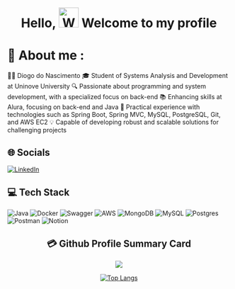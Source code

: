 <h1 align="center"> Hello, <img src="https://raw.githubusercontent.com/nixin72/nixin72/master/wave.gif" 
         alt="Waving hand animated gif"
         height="45"
         width="45" /> Welcome to my profile</h1>



# 💫 About me :
👨‍💻 Diogo do Nascimento
🎓 Student of Systems Analysis and Development at Uninove University
🔍 Passionate about programming and system development, with a specialized focus on back-end
📚 Enhancing skills at Alura, focusing on back-end and Java
💼 Practical experience with technologies such as Spring Boot, Spring MVC, MySQL, PostgreSQL, Git, and AWS EC2
💡 Capable of developing robust and scalable solutions for challenging projects


## 🌐 Socials
 [![LinkedIn](https://img.shields.io/badge/LinkedIn-0077B5?style=for-the-badge&logo=linkedin&logoColor=white)](https://www.linkedin.com/in/diogo-do-nascimento-68a837214/) 

## 💻 Tech Stack
  ![Java](https://img.shields.io/badge/java-%23ED8B00.svg?style=for-the-badge&logo=java&logoColor=white) ![Docker](https://img.shields.io/badge/docker-%230db7ed.svg?style=for-the-badge&logo=docker&logoColor=white) 
![Swagger](https://img.shields.io/badge/-Swagger-%23Clojure?style=for-the-badge&logo=swagger&logoColor=white)  ![AWS](https://img.shields.io/badge/AWS-%23FF9900.svg?style=for-the-badge&logo=amazon-aws&logoColor=white) ![MongoDB](https://img.shields.io/badge/MongoDB-%234ea94b.svg?style=for-the-badge&logo=mongodb&logoColor=white) ![MySQL](https://img.shields.io/badge/mysql-%2300f.svg?style=for-the-badge&logo=mysql&logoColor=white) ![Postgres](https://img.shields.io/badge/postgres-%23316192.svg?style=for-the-badge&logo=postgresql&logoColor=white)  ![Postman](https://img.shields.io/badge/Postman-FF6C37?style=for-the-badge&logo=postman&logoColor=white) ![Notion](https://img.shields.io/badge/Notion-%23000000.svg?style=for-the-badge&logo=notion&logoColor=white) 


<div align="center">

## 💳 Github Profile Summary Card
<p align="center">
  <img src="https://github-profile-summary-cards.vercel.app/api/cards/profile-details?username=Diog007"/>
</p>

[![Top Langs](https://github-readme-stats.vercel.app/api/top-langs/?username=Diog007&layout=donut)](https://github.com/Diog007)

</div>
